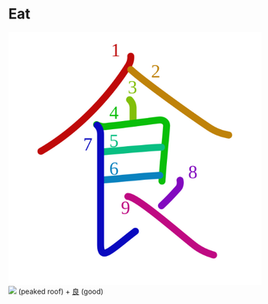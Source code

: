 # Eat
![98df](Kanji/kanji-colorize/98df.svg)
[![](http://www.kanjidamage.com/assets/radsmall/peaked-roof-101ed55c4533ee7cab55b6f451f806104b277ec5d598112a9a5edd47f0853844.jpg)](http://www.kanjidamage.com/kanji/908-peaked-roof) (peaked roof) + [良](Kanji/kanji-dict/良.md) (good)